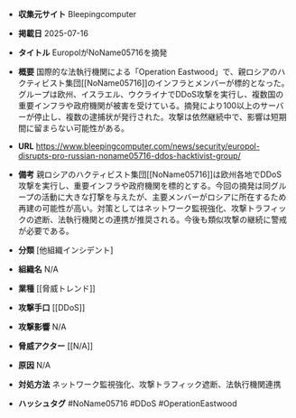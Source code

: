 - **収集元サイト**
Bleepingcomputer

- **掲載日**
2025-07-16

- **タイトル**
EuropolがNoName05716を摘発

- **概要**
国際的な法執行機関による「Operation Eastwood」で、親ロシアのハクティビスト集団[[NoName05716]]のインフラとメンバーが標的となった。グループは欧州、イスラエル、ウクライナでDDoS攻撃を実行し、複数国の重要インフラや政府機関が被害を受けている。摘発により100以上のサーバーが停止し、複数の逮捕状が発行された。攻撃は依然継続中で、影響は短期間に留まらない可能性がある。

- **URL**
https://www.bleepingcomputer.com/news/security/europol-disrupts-pro-russian-noname05716-ddos-hacktivist-group/

- **備考**
親ロシアのハクティビスト集団[[NoName05716]]は欧州各地でDDoS攻撃を実行し、重要インフラや政府機関を標的とする。今回の摘発は同グループの活動に大きな打撃を与えたが、主要メンバーがロシアに所在するため再建の可能性が高い。対策としてはネットワーク監視強化、攻撃トラフィックの遮断、法執行機関との連携が推奨される。今後も類似攻撃の継続に警戒が必要である。

- **分類**
[他組織インシデント]

- **組織名**
N/A

- **業種**
[[脅威トレンド]]

- **攻撃手口**
[[DDoS]]

- **攻撃影響**
N/A

- **脅威アクター**
[[N/A]]

- **原因**
N/A

- **対処方法**
ネットワーク監視強化、攻撃トラフィック遮断、法執行機関連携

- **ハッシュタグ**
#NoName05716 #DDoS #OperationEastwood
